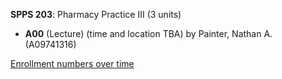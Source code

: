 **SPPS 203**: Pharmacy Practice III (3 units)

- **A00** (Lecture) (time and location TBA) by Painter, Nathan A. (A09741316)

[Enrollment numbers over time](./SPPS203.tsv)
